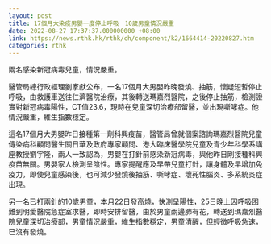 ```yaml
---
layout: post
title: 17個月大染疫男嬰一度停止呼吸　10歲男童情況嚴重
date: 2022-08-27 17:37:37.000000000 +08:00
link: https://news.rthk.hk/rthk/ch/component/k2/1664414-20220827.htm
categories: rthk
---
```


兩名感染新冠病毒兒童，情況嚴重。

醫管局總行政經理劉家獻公布，一名17個月大男嬰昨晚發燒、抽筋，懷疑短暫停止呼吸，由救護車送往仁濟醫院治療，其後轉送瑪嘉烈醫院，之後停止抽筋，檢測證實對新冠病毒陽性，CT值23.6，現時在兒童深切治療部留醫，並出現嘶哮症。他情況嚴重，維生指數穩定。

這名17個月大男嬰昨日接種第一劑科興疫苗，醫管局曾就個案諮詢瑪嘉烈醫院兒童傳染病科顧問醫生關日華及政府專家顧問、港大臨床醫學院兒童及青少年科學系講座教授劉宇隆，兩人一致認為，男嬰在打針前感染新冠病毒，與他昨日剛接種科興疫苗無關。男嬰家人檢測呈陰性。專家提醒應及早帶兒童打針，讓身體及早增加免疫力，即使兒童感染後，也可減少發燒後抽筋、嘶哮症、壞死性腦炎、多系統炎症出現。

另一名已打兩針的10歲男童，本月22日發高燒，快測呈陽性，25日晚上因呼吸困難到明愛醫院急症室求醫，即時安排留醫，由於男童兩邊肺有花，轉送到瑪嘉烈醫院兒童深切治療部，男童情況嚴重，維生指數穩定，男童清醒，但輕微呼吸急速，已沒有發燒。
